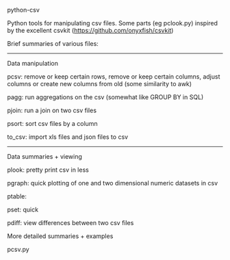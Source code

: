 python-csv

Python tools for manipulating csv files. Some parts (eg pclook.py) inspired by the excellent csvkit (https://github.com/onyxfish/csvkit)

Brief summaries of various files:

---

Data manipulation

pcsv: remove or keep certain rows, remove or keep certain columns, adjust columns or create new columns from old (some similarity to awk)

pagg: run aggregations on the csv (somewhat like GROUP BY in SQL) 

pjoin: run a join on two csv files

psort: sort csv files by a column

to_csv: import xls files and json files to csv

---

Data summaries + viewing

plook: pretty print csv in less

pgraph: quick plotting of one and two dimensional numeric datasets in csv

ptable: 

pset: quick 

pdiff: view differences between two csv files




More detailed summaries + examples

pcsv.py 